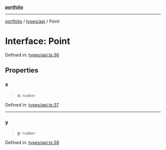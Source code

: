 [**portfolio**](../../../README.md)

***

[portfolio](../../../modules.md) / [types/api](../README.md) / Point

# Interface: Point

Defined in: [types/api.ts:36](https://github.com/tnorlund/Portfolio/blob/128978f462e4e6fd38799de0aaf129753fc6d9da/portfolio/types/api.ts#L36)

## Properties

### x

> **x**: `number`

Defined in: [types/api.ts:37](https://github.com/tnorlund/Portfolio/blob/128978f462e4e6fd38799de0aaf129753fc6d9da/portfolio/types/api.ts#L37)

***

### y

> **y**: `number`

Defined in: [types/api.ts:38](https://github.com/tnorlund/Portfolio/blob/128978f462e4e6fd38799de0aaf129753fc6d9da/portfolio/types/api.ts#L38)
